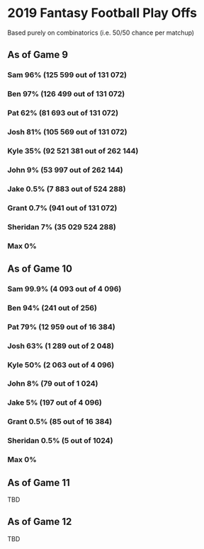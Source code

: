 # 2019 Fantasy Football Play Offs
Based purely on combinatorics (i.e. 50/50 chance per matchup)

## As of Game 9
### Sam 96% (125 599 out of 131 072)
### Ben 97% (126 499 out of 131 072)
### Pat 62% (81 693 out of 131 072)
### Josh 81% (105 569 out of 131 072)
### Kyle 35% (92 521 381 out of 262 144)
### John 9% (53 997 out of 262 144)
### Jake 0.5% (7 883 out of 524 288)
### Grant 0.7% (941 out of 131 072)
### Sheridan 7% (35 029 524 288)
### Max 0%

## As of Game 10

### Sam 99.9% (4 093 out of 4 096)
### Ben 94% (241 out of 256)
### Pat 79% (12 959 out of 16 384)
### Josh 63% (1 289 out of 2 048)
### Kyle 50% (2 063 out of 4 096)
### John 8% (79 out of 1 024)
### Jake 5% (197 out of 4 096)
### Grant 0.5% (85 out of 16 384)
### Sheridan 0.5% (5 out of 1024)
### Max 0%

## As of Game 11
TBD

## As of Game 12
TBD
